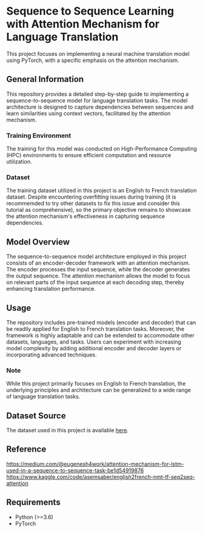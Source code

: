 # Sequence to Sequence Learning with Attention Mechanism for Language Translation

This project focuses on implementing a neural machine translation model using PyTorch, with a specific emphasis on the attention mechanism.

## General Information

This repository provides a detailed step-by-step guide to implementing a sequence-to-sequence model for language translation tasks. The model architecture is designed to capture dependencies between sequences and learn similarities using context vectors, facilitated by the attention mechanism.

### Training Environment  

The training for this model was conducted on High-Performance Computing (HPC) environments to ensure efficient computation and resource utilization.

### Dataset

The training dataset utilized in this project is an English to French translation dataset. Despite encountering overfitting issues during training (it is recommemded to try other datasets to fix this issue and consider this tutorial as comprehensive),  so the primary objective remains to showcase the attention mechanism's effectiveness in capturing sequence dependencies.

## Model Overview

The sequence-to-sequence model architecture employed in this project consists of an encoder-decoder framework with an attention mechanism. The encoder processes the input sequence, while the decoder generates the output sequence. The attention mechanism allows the model to focus on relevant parts of the input sequence at each decoding step, thereby enhancing translation performance.

## Usage

The repository includes pre-trained models (encoder and decoder) that can be readily applied for English to French translation tasks. Moreover, the framework is highly adaptable and can be extended to accommodate other datasets, languages, and tasks. Users can experiment with increasing model complexity by adding additional encoder and decoder layers or incorporating advanced techniques.

### Note

While this project primarily focuses on English to French translation, the underlying principles and architecture can be generalized to a wide range of language translation tasks.

## Dataset Source
The dataset used in this project is available [here](https://www.kaggle.com/datasets/dhruvildave/en-fr-translation-dataset).

## Reference 
https://medium.com/@eugenesh4work/attention-mechanism-for-lstm-used-in-a-sequence-to-sequence-task-be1d54919876
https://www.kaggle.com/code/asemsaber/english2french-nmt-tf-seq2seq-attention

## Requirements

- Python (>=3.6)
- PyTorch
  
